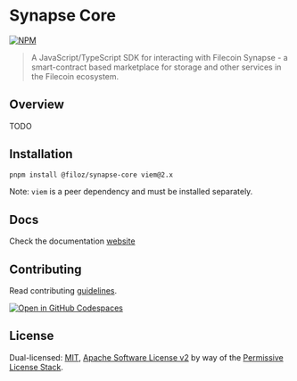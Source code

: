 # Synapse Core

[![NPM](https://nodei.co/npm/@filoz/synapse-sdk.svg?style=flat&data=n,v&color=blue)](https://nodei.co/npm/@filoz/synapse-core/)

> A JavaScript/TypeScript SDK for interacting with Filecoin Synapse - a smart-contract based marketplace for storage and other services in the Filecoin ecosystem.

## Overview

TODO

## Installation

```bash
pnpm install @filoz/synapse-core viem@2.x
```

Note: `viem` is a peer dependency and must be installed separately.

## Docs

Check the documentation [website](https://synapse.filecoin.services/)

## Contributing

Read contributing  [guidelines](../../.github/CONTRIBUTING.md).

[![Open in GitHub Codespaces](https://github.com/codespaces/badge.svg)](https://codespaces.new/FilOzone/synapse-sdk)

## License

Dual-licensed: [MIT](../../LICENSE.md), [Apache Software License v2](../../LICENSE.md) by way of the
[Permissive License Stack](https://protocol.ai/blog/announcing-the-permissive-license-stack/).
